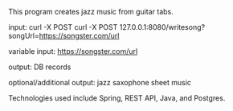 This program creates jazz music from guitar tabs.

input: curl -X POST curl -X POST 127.0.0.1:8080/writesong?songUrl=https://songster.com/url

variable input: https://songster.com/url 

output: DB records

optional/additional output: jazz saxophone sheet music

Technologies used include Spring, REST API, Java, and Postgres.  